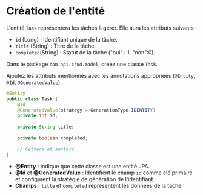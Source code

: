 # Création de l'entité

L'entité `Task` représentera les tâches à gérer. Elle aura les attributs suivants :

* `id` (Long) : Identifiant unique de la tâche.
* `title` (String) : Titre de la tâche.
* `completed`(String) : Statut de la tâche ("oui" : 1, "non":0).

Dans le package `com.api.crud.model`, créez une classe `Task`.

Ajoutez les attributs mentionnés avec les annotations appropriées (`@Entity`, `@Id`, `@GeneratedValue`).

```java
@Entity
public class Task {
    @Id
    @GeneratedValue(strategy = GenerationType.IDENTITY)
    private int id;
	
    private String title;
	
    private boolean completed;

    // Getters et setters
}
```

* **@Entity** : Indique que cette classe est une entité JPA.
* **@Id** et **@GeneratedValue** : Identifient le champ `id` comme clé primaire et configurent la stratégie de génération de l'identifiant.
* **Champs** : `title` et `completed` représentent les données de la tâche
